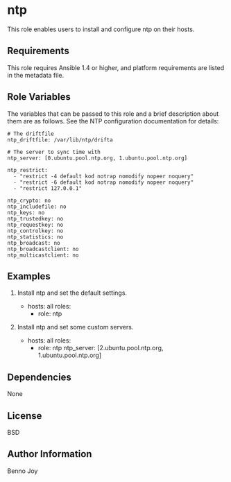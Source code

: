 ntp
===

This role enables users to install and configure ntp on their hosts.

Requirements
------------

This role requires Ansible 1.4 or higher, and platform requirements are listed
in the metadata file.

Role Variables
--------------

The variables that can be passed to this role and a brief description about
them are as follows. See the NTP configuration documentation for details:

	# The driftfile
	ntp_driftfile: /var/lib/ntp/drifta

	# The server to sync time with
	ntp_server: [0.ubuntu.pool.ntp.org, 1.ubuntu.pool.ntp.org]

	ntp_restrict:                                                           
	  - "restrict -4 default kod notrap nomodify nopeer noquery"
	  - "restrict -6 default kod notrap nomodify nopeer noquery"
	  - "restrict 127.0.0.1"

	ntp_crypto: no
	ntp_includefile: no
	ntp_keys: no
	ntp_trustedkey: no
	ntp_requestkey: no
	ntp_controlkey: no
	ntp_statistics: no
	ntp_broadcast: no
	ntp_broadcastclient: no
	ntp_multicastclient: no

Examples
--------

1) Install ntp and set the default settings.

	- hosts: all
	  roles:
	    - role: ntp

2) Install ntp and set some custom servers.

	- hosts: all
	  roles:
	    - role: ntp
	      ntp_server: [2.ubuntu.pool.ntp.org, 1.ubuntu.pool.ntp.org]

Dependencies
------------

None

License
-------

BSD

Author Information
------------------

Benno Joy

